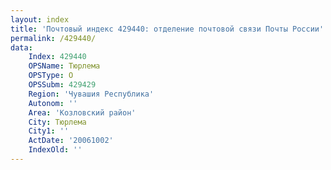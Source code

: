 ```yaml
---
layout: index
title: 'Почтовый индекс 429440: отделение почтовой связи Почты России'
permalink: /429440/
data:
    Index: 429440
    OPSName: Тюрлема
    OPSType: О
    OPSSubm: 429429
    Region: 'Чувашия Республика'
    Autonom: ''
    Area: 'Козловский район'
    City: Тюрлема
    City1: ''
    ActDate: '20061002'
    IndexOld: ''
---
```

